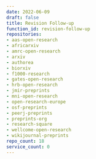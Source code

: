 ```yaml
---
date: 2022-06-09
draft: false
title: Revision Follow-up
function_id: revision-follow-up
repositories:
- aas-open-research
- africarxiv
- amrc-open-research
- arxiv
- authorea
- biorxiv
- f1000-research
- gates-open-research
- hrb-open-research
- jmir-preprints
- mni-open-research
- open-research-europe
- osf-preprints
- peerj-preprints
- preprints-org
- research-square
- wellcome-open-research
- wikijournal-preprints
repo_count: 18
service_count: 0
---
```



